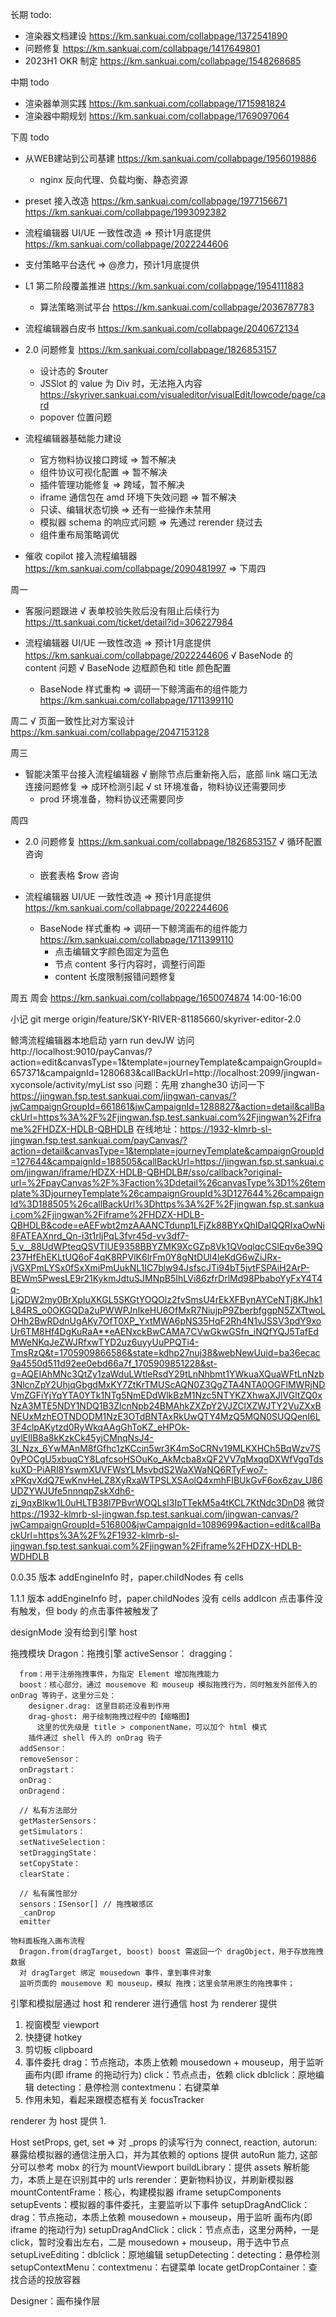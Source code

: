 长期 todo:
  - 渲染器文档建设 https://km.sankuai.com/collabpage/1372541890
  - 问题修复 https://km.sankuai.com/collabpage/1417649801
  - 2023H1 OKR 制定 https://km.sankuai.com/collabpage/1548268685

中期 todo
  - 渲染器单测实践 https://km.sankuai.com/collabpage/1715981824
  - 渲染器中期规划 https://km.sankuai.com/collabpage/1769097064
  
下周 todo
  - 从WEB建站到公司基建 https://km.sankuai.com/collabpage/1956019886
    - nginx 反向代理、负载均衡、静态资源
  
  - preset 接入改造 https://km.sankuai.com/collabpage/1977156671
    https://km.sankuai.com/collabpage/1993092382

  - 流程编辑器 UI/UE 一致性改造 => 预计1月底提供 https://km.sankuai.com/collabpage/2022244606
  
  - 支付策略平台迭代 => @彦力，预计1月底提供

  - L1 第二阶段覆盖推进 https://km.sankuai.com/collabpage/1954111883
    - 算法策略测试平台 https://km.sankuai.com/collabpage/2036787783
  
  - 流程编辑器白皮书 https://km.sankuai.com/collabpage/2040672134

  - 2.0 问题修复 https://km.sankuai.com/collabpage/1826853157
    - 设计态的 $router
    - JSSlot 的 value 为 Div 时，无法拖入内容 https://skyriver.sankuai.com/visualeditor/visualEdit/lowcode/page/card
    - popover 位置问题

  - 流程编辑器基础能力建设
    - 官方物料协议接口跨域 => 暂不解决
    - 组件协议可视化配置 => 暂不解决
    - 插件管理功能修复 => 跨域，暂不解决
    - iframe 通信包在 amd 环境下失效问题 => 暂不解决
    - 只读、编辑状态切换 => 还有一些操作未禁用
    - 模拟器 schema 的响应式问题 => 先通过 rerender 绕过去
    - 组件重布局策略调优
  
  - 催收 copilot 接入流程编辑器 https://km.sankuai.com/collabpage/2090481997 => 下周四

周一
  - 客服问题跟进
    √ 表单校验失败后没有阻止后续行为 https://tt.sankuai.com/ticket/detail?id=306227984

  - 流程编辑器 UI/UE 一致性改造 => 预计1月底提供 https://km.sankuai.com/collabpage/2022244606
    √ BaseNode 的 content 问题
    √ BaseNode 边框颜色和 title 颜色配置
    - BaseNode 样式重构 => 调研一下鲸湾画布的组件能力 https://km.sankuai.com/collabpage/1711399110

周二
  √ 页面一致性比对方案设计 https://km.sankuai.com/collabpage/2047153128

周三
  - 智能决策平台接入流程编辑器
    √ 删除节点后重新拖入后，底部 link 端口无法连接问题修复 => 成环检测引起
    √ st 环境准备，物料协议还需要同步
    - prod 环境准备，物料协议还需要同步

周四
  - 2.0 问题修复 https://km.sankuai.com/collabpage/1826853157
    √ 循环配置咨询
    - 嵌套表格 $row 咨询

  - 流程编辑器 UI/UE 一致性改造 => 预计1月底提供 https://km.sankuai.com/collabpage/2022244606
    - BaseNode 样式重构 => 调研一下鲸湾画布的组件能力 https://km.sankuai.com/collabpage/1711399110
      - 点击编辑文字颜色固定为蓝色
      - 节点 content 多行内容时，调整行间距
      - content 长度限制报错问题修复

周五
  周会 https://km.sankuai.com/collabpage/1650074874 14:00-16:00

  
小记
  git merge origin/feature/SKY-RIVER-81185660/skyriver-editor-2.0

  鲸湾流程编辑器本地启动
  yarn run devJW
  访问 http://localhost:9010/payCanvas/?action=edit&canvasType=1&template=journeyTemplate&campaignGroupId=657371&campaignId=1280683&callBackUrl=http://localhost:2099/jingwan-xyconsole/activity/myList
  sso 问题：先用 zhanghe30 访问一下 https://jingwan.fsp.test.sankuai.com/jingwan-canvas/?jwCampaignGroupId=661861&jwCampaignId=1288827&action=detail&callBackUrl=https%3A%2F%2Fjingwan.fsp.test.sankuai.com%2Fjingwan%2Fiframe%2FHDZX-HDLB-QBHDLB
  在线地址：https://1932-klmrb-sl-jingwan.fsp.test.sankuai.com/payCanvas/?action=detail&canvasType=1&template=journeyTemplate&campaignGroupId=127644&campaignId=188505&callBackUrl=https://jingwan.fsp.st.sankuai.com/jingwan/iframe/HDZX-HDLB-QBHDLB#/sso/callback?original-url=%2FpayCanvas%2F%3Faction%3Ddetail%26canvasType%3D1%26template%3DjourneyTemplate%26campaignGroupId%3D127644%26campaignId%3D188505%26callBackUrl%3Dhttps%3A%2F%2Fjingwan.fsp.st.sankuai.com%2Fjingwan%2Fiframe%2FHDZX-HDLB-QBHDLB&code=eAEFwbt2mzAAANCTdunp1LFjZk88BYxQhIDaIQQRIxaOwNi8FATEAXnrd_Qn-i3t1rljPqL3fvr45d-vv3df7-5_v__88UdWPteqQSVTlUE9358BBYZMK9XcGZp8Vk1QVoqlqcCSlEqv6e39Q237HfEhEKLtUQ6oF4qK8RPVlK6lrFm0Y8gNtDUl4leKdG6wZiJRx-jVGXPmLYSx0fSxXmiPmUukNL1IC7blw94JsfscJTi94bT5jvtFSPAiH2ArP-BEWm5PwesLE9r21KykmJdtuSJMNpB5IhLVi86zfrDrlMd98PbaboYyFxY4T4q-LjQDW2my0BrXpIuXKGL5SKGtYOQOlz2fvSmsU4rEkXFBynAYCeNTj8KJhk1L84RS_o0OKGQDa2uPWWPJnIkeHU6OfMxR7NiujpP9ZberbfggpN5ZXTtwoLOHh2BwRDdnUgAKy7OfT0XP_YxtMWA6pNS35HqF2Rh4N1vJSSV3pdY9xoUr6TM8Hf4DgKuRaA**eAENxckBwCAMA7CVwGkwGSfn_iNQfYQJ5TafEdMWeNKqJeZWJRfxwTYD2uz6uyyUuPPQTi4-TmsRzQ&t=1705909866586&state=kdhp27nuj38&webNewUuid=ba36ecac9a4550d511d92ee0ebd66a7f_1705909851228&st-g=AQEIAhMNc3QtZy1zaWduLWtleRsdY29tLnNhbmt1YWkuaXQuaWFtLnNzb3NlcnZpY2UhjqGbgdMxKY7ZtKrTMUScAQN0Z3QgZTA4NTA0OGFlMWRjNDVmZGFiYjYqYTA0YTk1NTg5NmEDdWlkBzM1Nzc5NTYKZXhwaXJlVGltZQ0xNzA3MTE5NDY1NDQ1B3ZlcnNpb24BMAhkZXZpY2VJZClXZWJTY2VuZXxBNEUxMzhEOTNDODM1NzE3OTdBNTAxRkUwQTY4MzQ5MQN0SUQQenI6L3F4clpAKytzd0RyWkqAAgGhToKZ_eHPOk-uylEIlB8a8kKzkCk45yjCMnqNsJ4-3I_Nzx_6YwMAnM8fGfhc1zKCcin5wr3K4mSoCRNv19MLKXHCh5BqWzv7S0yPOCgU5xbuqCY8LqfcsoHSOuKo_AkMcba8xQF2VV7qMxqqDXWfVgqTdskuXD-PiARI8YswmXUVFWsYLMsvbdS2WaXWaNQ6RTyFwo7-xPKqvXdQ7EwKnvHeLZ8XyRxaWTPSLXSAolQ4xmhFIBUkGvF6ox6zav_U86UDZYWJUfe5nnnqpZskXdh6-zj_9qxBIkw1L0uHLTB38l7PBvrWOQLsI3IpTTekM5a4tKCL7KtNdc3DnD8
  微贷 https://1932-klmrb-sl-jingwan.fsp.test.sankuai.com/jingwan-canvas/?jwCampaignGroupId=516800&jwCampaignId=1089699&action=edit&callBackUrl=https%3A%2F%2F1932-klmrb-sl-jingwan.fsp.test.sankuai.com%2Fjingwan%2Fiframe%2FHDZX-HDLB-WDHDLB


  0.0.35 版本
  addEngineInfo 时，paper.childNodes 有 cells

  1.1.1 版本
  addEngineInfo 时，paper.childNodes 没有 cells
  addIcon 点击事件没有触发，但 body 的点击事件被触发了

  designMode 没有给到引擎 host


  拖拽模块
    Dragon：拖拽引擎
      activeSensor：
      dragging：

      from：用于注册拖拽事件，为指定 Element 增加拖拽能力
      boost：核心部分，通过 mousemove 和 mouseup 模拟拖拽行为，同时触发外部传入的 onDrag 等钩子，这里分三处：
        designer.drag: 这里目前还没看到作用
        drag-ghost: 用于绘制拖拽过程中的【缩略图】
          这里的优先级是 title > componentName，可以加个 html 模式
        插件通过 shell 传入的 onDrag 钩子
      addSensor：
      removeSensor：
      onDragstart：
      onDrag：
      onDragend：

      // 私有方法部分
      getMasterSensors：
      getSimulators：
      setNativeSelection：
      setDraggingState：
      setCopyState：
      clearState：

      // 私有属性部分
      sensors：ISensor[] // 拖拽敏感区
      _canDrop
      emitter

    物料面板拖入画布流程
      Dragon.from(dragTarget, boost) boost 需返回一个 dragObject，用于存放拖拽数据
      对 dragTarget 绑定 mousedown 事件，拿到事件对象
      监听页面的 mousemove 和 mouseup，模拟 拖拽；这里会禁用原生的拖拽事件；


  引擎和模拟层通过 host 和 renderer 进行通信
  host 为 renderer 提供
  1. 视窗模型 viewport
  2. 快捷键 hotkey
  3. 剪切板 clipboard
  4. 事件委托
    drag：节点拖动，本质上依赖 mousedown + mouseup，用于监听 画布内(即 iframe 的拖动行为)
    click：节点点击，依赖 click
    dblclick：原地编辑
    detecting：悬停检测
    contextmenu：右键菜单
  5. 作用未知，看起来跟模态框有关 focusTracker

  renderer 为 host 提供
  1. 


  Host
    setProps, get, set => 对 _props 的读写行为
    connect, reaction, autorun: 暴露给模拟器的通信注册入口，并为其依赖的 options 提供 autoRun 能力, 这部分可以参考 mobx 的行为
    mountViewport
    buildLibrary：提供 assets 解析能力，本质上是在识别其中的 urls
    rerender：更新物料协议，并刷新模拟器
    mountContentFrame：核心，构建模拟器 iframe
    setupComponents
    setupEvents：模拟器的事件委托，主要监听以下事件
      setupDragAndClick：drag：节点拖动，本质上依赖 mousedown + mouseup，用于监听 画布内(即 iframe 的拖动行为)
      setupDragAndClick：click：节点点击，这里分两种，一是 click，暂时没看出左右，二是 mousedown + mouseup，用于选中节点
      setupLiveEditing：dblclick：原地编辑
      setupDetecting：detecting：悬停检测
      setupContextMenu：contextmenu：右键菜单
    locate
    getDropContainer：查找合适的投放容器

  Designer：画布操作层
